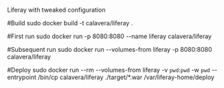 Liferay with tweaked configuration

#Build
sudo docker build -t calavera/liferay .

#First run
sudo docker run -p 8080:8080 --name liferay calavera/liferay

#Subsequent run
sudo docker run --volumes-from liferay -p 8080:8080 calavera/liferay

#Deploy
sudo docker run --rm --volumes-from liferay -v `pwd`:`pwd` -w `pwd` --entrypoint /bin/cp calavera/liferay ./target/*.war /var/liferay-home/deploy
